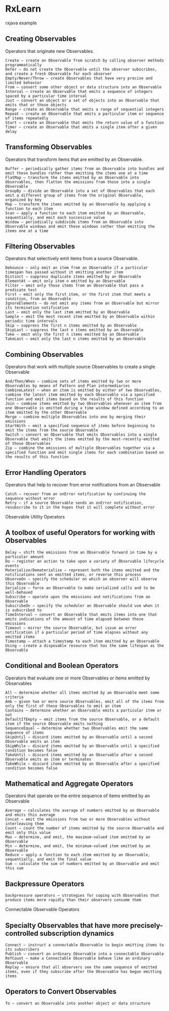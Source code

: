 # RxLearn
rxjava example

## Creating Observables

Operators that originate new Observables.

    Create — create an Observable from scratch by calling observer methods programmatically
    Defer — do not create the Observable until the observer subscribes, and create a fresh Observable for each observer
    Empty/Never/Throw — create Observables that have very precise and limited behavior
    From — convert some other object or data structure into an Observable
    Interval — create an Observable that emits a sequence of integers spaced by a particular time interval
    Just — convert an object or a set of objects into an Observable that emits that or those objects
    Range — create an Observable that emits a range of sequential integers
    Repeat — create an Observable that emits a particular item or sequence of items repeatedly
    Start — create an Observable that emits the return value of a function
    Timer — create an Observable that emits a single item after a given delay

## Transforming Observables

Operators that transform items that are emitted by an Observable.

    Buffer — periodically gather items from an Observable into bundles and emit these bundles rather than emitting the items one at a time
    FlatMap — transform the items emitted by an Observable into Observables, then flatten the emissions from those into a single Observable
    GroupBy — divide an Observable into a set of Observables that each emit a different group of items from the original Observable, organized by key
    Map — transform the items emitted by an Observable by applying a function to each item
    Scan — apply a function to each item emitted by an Observable, sequentially, and emit each successive value
    Window — periodically subdivide items from an Observable into Observable windows and emit these windows rather than emitting the items one at a time

## Filtering Observables

Operators that selectively emit items from a source Observable.

    Debounce — only emit an item from an Observable if a particular timespan has passed without it emitting another item
    Distinct — suppress duplicate items emitted by an Observable
    ElementAt — emit only item n emitted by an Observable
    Filter — emit only those items from an Observable that pass a predicate test
    First — emit only the first item, or the first item that meets a condition, from an Observable
    IgnoreElements — do not emit any items from an Observable but mirror its termination notification
    Last — emit only the last item emitted by an Observable
    Sample — emit the most recent item emitted by an Observable within periodic time intervals
    Skip — suppress the first n items emitted by an Observable
    SkipLast — suppress the last n items emitted by an Observable
    Take — emit only the first n items emitted by an Observable
    TakeLast — emit only the last n items emitted by an Observable

## Combining Observables

Operators that work with multiple source Observables to create a single Observable

    And/Then/When — combine sets of items emitted by two or more Observables by means of Pattern and Plan intermediaries
    CombineLatest — when an item is emitted by either of two Observables, combine the latest item emitted by each Observable via a specified function and emit items based on the results of this function
    Join — combine items emitted by two Observables whenever an item from one Observable is emitted during a time window defined according to an item emitted by the other Observable
    Merge — combine multiple Observables into one by merging their emissions
    StartWith — emit a specified sequence of items before beginning to emit the items from the source Observable
    Switch — convert an Observable that emits Observables into a single Observable that emits the items emitted by the most-recently-emitted of those Observables
    Zip — combine the emissions of multiple Observables together via a specified function and emit single items for each combination based on the results of this function

## Error Handling Operators

Operators that help to recover from error notifications from an Observable

    Catch — recover from an onError notification by continuing the sequence without error
    Retry — if a source Observable sends an onError notification, resubscribe to it in the hopes that it will complete without error

Observable Utility Operators

## A toolbox of useful Operators for working with Observables

    Delay — shift the emissions from an Observable forward in time by a particular amount
    Do — register an action to take upon a variety of Observable lifecycle events
    Materialize/Dematerialize — represent both the items emitted and the notifications sent as emitted items, or reverse this process
    ObserveOn — specify the scheduler on which an observer will observe this Observable
    Serialize — force an Observable to make serialized calls and to be well-behaved
    Subscribe — operate upon the emissions and notifications from an Observable
    SubscribeOn — specify the scheduler an Observable should use when it is subscribed to
    TimeInterval — convert an Observable that emits items into one that emits indications of the amount of time elapsed between those emissions
    Timeout — mirror the source Observable, but issue an error notification if a particular period of time elapses without any emitted items
    Timestamp — attach a timestamp to each item emitted by an Observable
    Using — create a disposable resource that has the same lifespan as the Observable

## Conditional and Boolean Operators

Operators that evaluate one or more Observables or items emitted by Observables

    All — determine whether all items emitted by an Observable meet some criteria
    Amb — given two or more source Observables, emit all of the items from only the first of these Observables to emit an item
    Contains — determine whether an Observable emits a particular item or not
    DefaultIfEmpty — emit items from the source Observable, or a default item if the source Observable emits nothing
    SequenceEqual — determine whether two Observables emit the same sequence of items
    SkipUntil — discard items emitted by an Observable until a second Observable emits an item
    SkipWhile — discard items emitted by an Observable until a specified condition becomes false
    TakeUntil — discard items emitted by an Observable after a second Observable emits an item or terminates
    TakeWhile — discard items emitted by an Observable after a specified condition becomes false

## Mathematical and Aggregate Operators

Operators that operate on the entire sequence of items emitted by an Observable

    Average — calculates the average of numbers emitted by an Observable and emits this average
    Concat — emit the emissions from two or more Observables without interleaving them
    Count — count the number of items emitted by the source Observable and emit only this value
    Max — determine, and emit, the maximum-valued item emitted by an Observable
    Min — determine, and emit, the minimum-valued item emitted by an Observable
    Reduce — apply a function to each item emitted by an Observable, sequentially, and emit the final value
    Sum — calculate the sum of numbers emitted by an Observable and emit this sum

## Backpressure Operators

    backpressure operators — strategies for coping with Observables that produce items more rapidly than their observers consume them

Connectable Observable Operators

## Specialty Observables that have more precisely-controlled subscription dynamics

    Connect — instruct a connectable Observable to begin emitting items to its subscribers
    Publish — convert an ordinary Observable into a connectable Observable
    RefCount — make a Connectable Observable behave like an ordinary Observable
    Replay — ensure that all observers see the same sequence of emitted items, even if they subscribe after the Observable has begun emitting items

## Operators to Convert Observables

    To — convert an Observable into another object or data structure

